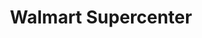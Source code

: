 ---
title: "Walmart Supercenter"
url: /aiken/walmart-supercenter-richland-avenue-west/
shop: Supermarkt
---